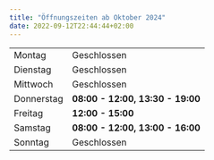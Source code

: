 ```yaml
---
title: "Öffnungszeiten ab Oktober 2024"
date: 2022-09-12T22:44:44+02:00
---
```


|||
|------------|-------------------------------------|
| Montag       | Geschlossen                       |		
| Dienstag     | Geschlossen                       |
| Mittwoch	   | Geschlossen                       | 
| Donnerstag   |  **08:00 - 12:00, 13:30 - 19:00** |
| Freitag 	   |  **12:00 - 15:00**                |
| Samstag      |  **08:00 - 12:00, 13:00 - 16:00** |		
| Sonntag      | Geschlossen                       |
